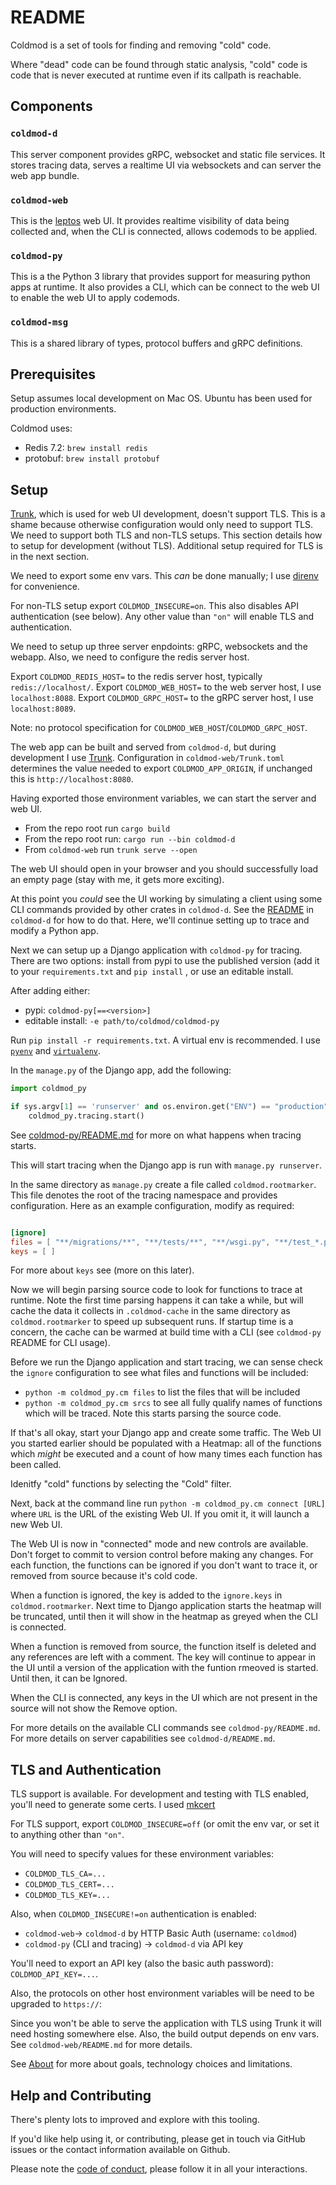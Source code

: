# README

Coldmod is a set of tools for finding and removing "cold" code.

Where "dead" code can be found through static analysis, "cold" code is code that is never executed at runtime even if its callpath is reachable.

## Components

### `coldmod-d`

This server component provides gRPC, websocket and static file services. It stores tracing data, serves a realtime UI via websockets and can server the web app bundle.

### `coldmod-web`

This is the [leptos](https://leptos.dev/) web UI. It provides realtime visibility of data being collected and, when the CLI is connected, allows codemods to be applied.

### `coldmod-py`

This is a the Python 3 library that provides support for measuring python apps at runtime. It also provides a CLI, which can be connect to the web UI to enable the web UI to apply codemods.


### `coldmod-msg`

This is a shared library of types, protocol buffers and gRPC definitions.

## Prerequisites

Setup assumes local development on Mac OS.
Ubuntu has been used for production environments.

Coldmod uses:
* Redis 7.2: `brew install redis`
* protobuf: `brew install protobuf`

## Setup

[Trunk](https://trunkrs.dev/), which is used for web UI development, doesn't support TLS. This is a shame because otherwise configuration would only need to support TLS. We need to support both TLS and non-TLS setups. This section details how to setup for development (without TLS). Additional setup required for TLS is in the next section.

We need to export some env vars. This _can_ be done manually; I use [direnv](https://direnv.net/) for convenience.

For non-TLS setup export `COLDMOD_INSECURE=on`. This also disables API authentication (see below). Any other value than `"on"` will enable TLS and authentication.

We need to setup up three server enpdoints: gRPC, websockets and the webapp. Also, we need to configure the redis server host.

Export `COLDMOD_REDIS_HOST=` to the redis server host, typically `redis://localhost/`.
Export `COLDMOD_WEB_HOST=` to the web server host, I use `localhost:8088`.
Export `COLDMOD_GRPC_HOST=` to the gRPC server host, I use `localhost:8089`.

Note: no protocol specification for `COLDMOD_WEB_HOST`/`COLDMOD_GRPC_HOST`.

The web app can be built and served from `coldmod-d`, but during development I use [Trunk](https://trunkrs.dev/). Configuration in `coldmod-web/Trunk.toml`  determines the value needed to export `COLDMOD_APP_ORIGIN`, if unchanged this is `http://localhost:8080`.

Having exported those environment variables, we can start the server and web UI.
* From the repo root run `cargo build`
* From the repo root run: `cargo run --bin coldmod-d`
* From `coldmod-web` run `trunk serve --open`

The web UI should open in your browser and you should successfully load an empty page (stay with me, it gets more exciting).

At this point you _could_ see the UI working by simulating a client using some CLI commands provided by other crates in `coldmod-d`. See the [README](coldmod-d/README) in `coldmod-d` for how to do that. Here, we'll continue setting up to trace and modify a Python app.

Next we can setup up a Django application with `coldmod-py` for tracing. There are two options: install from pypi to use the published version (add it to your `requirements.txt` and `pip install` , or use an editable install.

After adding either:
* pypi: `coldmod-py[==<version>]`
* editable install: `-e path/to/coldmod/coldmod-py`

Run `pip install -r requirements.txt`.
A virtual env is recommended. I use [`pyenv`](https://github.com/pyenv/pyenv) and [`virtualenv`](https://virtualenv.pypa.io/en/latest/).

In the `manage.py` of the Django app, add the following:

```python
import coldmod_py

if sys.argv[1] == 'runserver' and os.environ.get("ENV") == "production":
    coldmod_py.tracing.start()
```
See [coldmod-py/README.md](coldmod-py/README.md) for more on what happens when tracing starts.


This will start tracing when the Django app is run with `manage.py runserver`.

In the same directory as `manage.py` create a file called `coldmod.rootmarker`.
This file denotes the root of the tracing namespace and provides configuration. Here as an example configuration, modify as required:

```toml

[ignore]
files = [ "**/migrations/**", "**/tests/**", "**/wsgi.py", "**/test_*.py", "**/tests.py",]
keys = [ ]

```

For more about `keys` see (more on this later).

Now we will begin parsing source code to look for functions to trace at runtime. Note the first time parsing happens it can take a while, but will cache the data it collects in `.coldmod-cache` in the same directory as `coldmod.rootmarker` to speed up subsequent runs. If startup time is a concern, the cache can be warmed at build time with a CLI (see `coldmod-py` README for CLI usage).

Before we run the Django application and start tracing, we can sense check the `ignore` configuration to see what files and functions will be included:
* `python -m coldmod_py.cm files` to list the files that will be included
* `python -m coldmod_py.cm srcs` to see all fully qualify names of functions which will be traced. Note this starts parsing the source code.

If that's all okay, start your Django app and create some traffic. The Web UI you started earlier should be populated with a Heatmap: all of the functions which _might_ be executed and a count of how many times each function has been called.

Idenitfy "cold" functions by selecting the "Cold" filter.

Next, back at the command line run `python -m coldmod_py.cm connect [URL]` where `URL` is the URL of the existing Web UI. If you omit it, it will launch a new Web UI.

The Web UI is now in "connected" mode and new controls are available. Don't forget to commit to version control before making any changes.
For each function, the functions can be ignored if you don't want to trace it, or removed from source because it's cold code.

When a function is ignored, the key is added to the `ignore.keys` in `coldmod.rootmarker`. Next time to Django application starts the heatmap will be truncated, until then it will show in the heatmap as greyed when the CLI is connected.

When a function is removed from source, the function itself is deleted and any references are left with a comment. The key will continue to appear in the UI until a version of the application with the funtion rmeoved is started. Until then, it can be Ignored.

When the CLI is connected, any keys in the UI which are not present in the source will not show the Remove option.

For more details on the available CLI commands see `coldmod-py/README.md`.
For more details on server capabilities see `coldmod-d/README.md`.


## TLS and Authentication

TLS support is available. For development and testing with TLS enabled, you'll need to generate some certs. I used [mkcert](https://github.com/FiloSottile/mkcert)

For TLS support, export `COLDMOD_INSECURE=off` (or omit the env var, or set it to anything other than `"on"`.

You will need to specify values for these environment variables:
* `COLDMOD_TLS_CA=...`
* `COLDMOD_TLS_CERT=...`
* `COLDMOD_TLS_KEY=...`

Also, when `COLDMOD_INSECURE!=on` authentication is enabled:
* `coldmod-web`-> `coldmod-d` by HTTP Basic Auth (username: `coldmod`)
* `coldmod-py` (CLI and tracing) -> `coldmod-d` via API key

You'll need to export an API key (also the basic auth password): `COLDMOD_API_KEY=...`.

Also, the protocols on other host environment variables will be need to be upgraded to `https://`:

Since you won't be able to serve the application with TLS using Trunk it will need hosting somewhere else. Also, the build output depends on env vars. See `coldmod-web/README.md` for more details.

See [About](./About.md) for more about goals, technology choices and limitations.


## Help and Contributing

There's plenty lots to improved and explore with this tooling.

If you'd like help using it, or contributing, please get in touch via GitHub issues or the contact information available on Github.

Please note the [code of conduct](CODE_OF_CONDUCT.md), please follow it in all your interactions.
